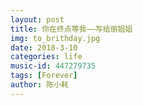 ```yaml
---
layout: post
title: 你在终点等我——写给丽姐姐
img: to_brithday.jpg
date: 2018-3-10
categories: life
music-id: 447279735
tags: [Forever]
author: 陈小耗
---
```


